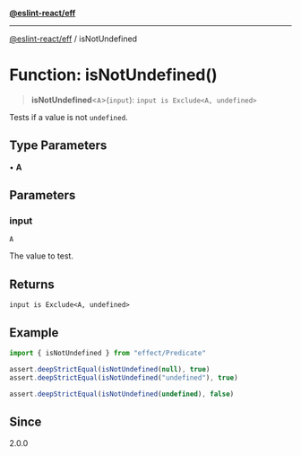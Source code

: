 [**@eslint-react/eff**](../README.md)

***

[@eslint-react/eff](../README.md) / isNotUndefined

# Function: isNotUndefined()

> **isNotUndefined**\<`A`\>(`input`): `input is Exclude<A, undefined>`

Tests if a value is not `undefined`.

## Type Parameters

• **A**

## Parameters

### input

`A`

The value to test.

## Returns

`input is Exclude<A, undefined>`

## Example

```ts
import { isNotUndefined } from "effect/Predicate"

assert.deepStrictEqual(isNotUndefined(null), true)
assert.deepStrictEqual(isNotUndefined("undefined"), true)

assert.deepStrictEqual(isNotUndefined(undefined), false)
```

## Since

2.0.0
